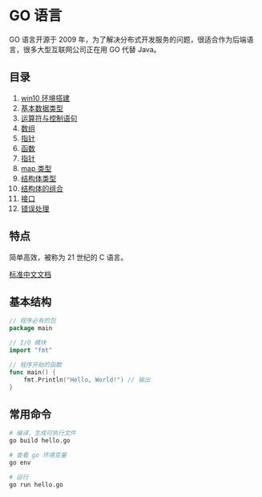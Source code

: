 # GO 语言

GO 语言开源于 2009 年，为了解决分布式开发服务的问题，很适合作为后端语言，很多大型互联网公司正在用 GO 代替 Java。

## 目录

1. [win10 环境搭建](./install.md)
1. [基本数据类型](./1-base.md)
1. [运算符与控制语句](./2-operator-and-loops.md)
1. [数组](./3-array.md)
1. [指针](./4-slice.md)
1. [函数](./5-func.md)
1. [指针](./6-point.md)
1. [map 类型](./7-map.md)
1. [结构体类型](./8-struct.md)
1. [结构体的组合](./9-compsition.md)
1. [接口](./10-interface.md)
1. [错误处理](./11-erorr.md)

## 特点

简单高效，被称为 21 世纪的 C 语言。

[标准中文文档](https://studygolang.com/pkgdoc)

## 基本结构

```go
// 程序必有的包
package main

// I/O 模块
import "fmt"

// 程序开始的函数
func main() {
    fmt.Println("Hello, World!") // 输出
}
```

## 常用命令

```bash
# 编译，生成可执行文件
go build hello.go

# 查看 go 环境变量
go env

# 运行
go run hello.go
```

